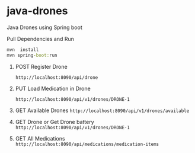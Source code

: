 # java-drones
Java Drones using Spring boot

Pull Dependencies and Run
```cmd
mvn  install
mvn spring-boot:run
```



1. POST Register Drone

    ```http://localhost:8090/api/drone```

2. PUT Load Medication in Drone
    
    ```http://localhost:8090/api/v1/drones/DRONE-1```

3. GET Available Drones
    ```http://localhost:8090/api/v1/drones/available ```

4. GET Drone or Get Drone battery
    ```http://localhost:8090/api/v1/drones/DRONE-1```
    
5. GET All Medications
    ```http://localhost:8090/api/medications/medication-items```

  
